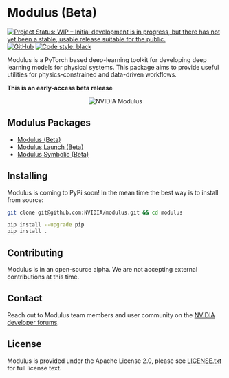 # Modulus (Beta)

[![Project Status: WIP – Initial development is in progress, but there has not yet been a stable, usable release suitable for the public.](https://www.repostatus.org/badges/latest/wip.svg)](https://www.repostatus.org/#wip)
[![GitHub](https://img.shields.io/github/license/NVIDIA/modulus)](https://github.com/NVIDIA/modulus/blob/master/LICENSE.txt)
[![Code style: black](https://img.shields.io/badge/code%20style-black-000000.svg)](https://github.com/psf/black)

Modulus is a PyTorch based deep-learning toolkit for developing deep learning models for physical systems. This package aims to provide useful utilities for physics-constrained and data-driven workflows.

**This is an early-access beta release**

<p align="center">
  <img src="./docs/img/modulus-pipes.jpg" alt="NVIDIA Modulus"/>
</p>

## Modulus Packages

- [Modulus (Beta)](https://github.com/NVIDIA/modulus)
- [Modulus Launch (Beta)](https://github.com/NVIDIA/modulus-launch)
- [Modulus Symbolic (Beta)](https://github.com/NVIDIA/modulus-sym)

## Installing 

Modulus is coming to PyPi soon! In the mean time the best way is to install from source:

```Bash
git clone git@github.com:NVIDIA/modulus.git && cd modulus

pip install --upgrade pip
pip install .
```

## Contributing

Modulus is in an open-source alpha. We are not accepting external contributions at this time.

## Contact

Reach out to Modulus team members and user community on the [NVIDIA developer forums](https://forums.developer.nvidia.com/c/physics-simulation/modulus-physics-ml-model-framework).

## License
Modulus is provided under the Apache License 2.0, please see [LICENSE.txt](./LICENSE.txt) for full license text.
